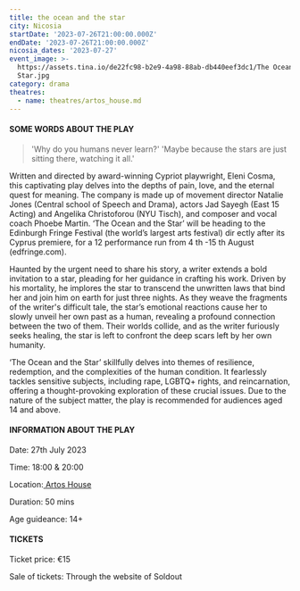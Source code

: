 ```yaml
---
title: the ocean and the star
city: Nicosia
startDate: '2023-07-26T21:00:00.000Z'
endDate: '2023-07-26T21:00:00.000Z'
nicosia_dates: '2023-07-27'
event_image: >-
  https://assets.tina.io/de22fc98-b2e9-4a98-88ab-db440eef3dc1/The Ocean and the
  Star.jpg
category: drama
theatres:
  - name: theatres/artos_house.md
---
```


#### SOME WORDS ABOUT THE PLAY

> 'Why do you humans never learn?'
> 'Maybe because the stars are just sitting there, watching it all.'

Written and directed by award-winning Cypriot playwright, Eleni Cosma, this captivating play delves into
the depths of pain, love, and the eternal quest for meaning. The company is made up of movement
director Natalie Jones (Central school of Speech and Drama), actors Jad Sayegh (East 15 Acting) and
Angelika Christoforou (NYU Tisch), and composer and vocal coach Phoebe Martin.	‘The Ocean and the
Star’ will be heading to the	Edinburgh Fringe Festival	(the world’s largest arts festival) dir	ectly after its
Cyprus premiere, for a 12 performance run from 4	th -15 th August (edfringe.com).

Haunted by the urgent need to share his story, a writer extends a bold invitation to a star, pleading for her guidance in crafting his work. Driven by his mortality, he implores the star to transcend the unwritten laws that bind her and join him on earth for just three nights. As they weave the fragments of the
writer's difficult tale, the	star’s emotional reactions cause her to slowly	unveil her own past as a human,
revealing a profound connection between the two of them. Their worlds collide, and as the writer
furiously seeks healing, the star is left to confront the deep scars left by her own humanity.

‘The Ocean and the Star’	skillfully delves into themes of resilience, redemption, and the complexities of
the human condition. It fearlessly tackles sensitive subjects, including rape, LGBTQ+ rights, and
reincarnation, offering a thought-provoking exploration of these crucial issues. Due to the nature of the
subject matter, the play is recommended for audiences aged 14 and above.

#### INFORMATION ABOUT THE PLAY

Date: 27th July 2023

Time: 18:00 & 20:00 

Location:[ Artos House](?#map)

Duration: 50 mins

Age guideance: 14+

#### TICKETS

Ticket price: €15

Sale of tickets: Through the website of Soldout


